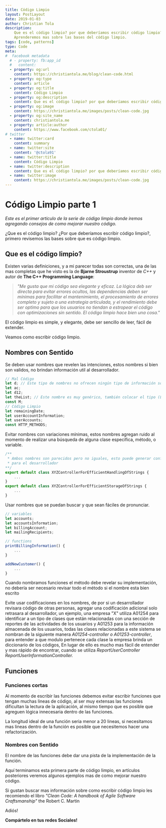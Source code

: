 ```yaml
---
title: Código Limpio
layout: PostLayout
date: 2019-01-03
author: Christian Tola
description:
    Que es el código limpio? por que deberíamos escribir código limpio?
    Aprenderemos mas sobre las bases del código limpio.
tags: [code, patterns]
type: Code
meta:
#  facebook metadata
  # - property: fb:app_id
  #   content: 
  - property: og:url
    content: https://christiantola.me/blog/clean-code.html
  - property: og:type
    content: article
  - property: og:title
    content: Código Limpio
  - property: og:description
    content: Que es el código limpio? por que deberíamos escribir código limpio? Aprenderemos mas sobre las bases del código limpio.
  - property: og:image
    content: https://christiantola.me/images/posts/clean-code.jpg
  - property: og:site_name
    content: christiantola.me
  - property: article:author
    content: https://www.facebook.com/ctola01/
# twitter
  - name: twitter:card
    content: summary
  - name: twitter:site
    content: '@ctola91'
  - name: twitter:title
    content: Código Limpio
  - name: twitter:description
    content: Que es el código limpio? por que deberíamos escribir código limpio? Aprenderemos mas sobre las bases del código limpio.
  - name: twitter:image
    content: https://christiantola.me/images/posts/clean-code.jpg
---
```


# Código Limpio parte 1

<Banner url="clean-code.jpg" alt="Clean code"/>

<Info />

*Este es el primer articulo de la serie de código limpio donde iremos agregando consejos de como mejorar nuestro código.*

¿Que es el código limpio? ¿Por que deberíamos escribir código limpio?, primero revisemos las bases sobre que es código limpio.

## Que es el código limpio?

Existen varias definiciones, y a mi parecer todas son correctas, una de las mas completas que he visto es la de **Bjarne Stroustrup** inventor de *C++* y autor de **The C++ Programming Language**:

> *"Me gusta que mi código sea elegante y eficaz. La lógica deb ser directa para evitar errores ocultos, las dependencias deben ser mínimas para facilitar el mantenimiento, el procesamiento de errores completo y sujeto a una estrategia articulada, y el rendimiento debe ser optimo para que los usuarios no tiendan a estropear el código con optimizaciones sin sentido. El código limpio hace bien una cosa."*

El código limpio es simple, y elegante, debe ser sencillo de leer, fácil de extender.
 
Veamos como escribir código limpio.

## Nombres con Sentido

Se deben usar nombres que revelen las intenciones, estos nombres si bien son validos, no brindan información util al desarrollador.

```ts
// Mal Código
let d; // Este tipo de nombres no ofrecen ningún tipo de información sobre su uso.
let ac;
let d12;
let theList; // Este nombre es muy genérico, también colocar el tipo (List) en el nombre puede llevar a confusiones.
const M;
// Código Limpio
let remainingDate;
let userAccountInformation;
let userAccounts;
const HTTP_METHODS;
```

Evitar nombres con variaciones mínimas, estos nombres agregan ruido al momento de realizar una búsqueda de alguna clase especifica, método, o variable.

```ts
/** 
 * Ambos nombres son parecidos pero no iguales, esto puede generar confusión 
 * para el desarrollador 
**/
export default class XYZControllerForEfficientHandlingOfStrings {
    ...
}
export default class XYZControllerForEfficientStorageOfStrings {
    ...
}
```

Usar nombres que se puedan buscar y que sean fáciles de pronunciar. 

```ts
// variables
let accounts;
let accountsInformation;
let billingAccount;
let mailingRecipients;

// functions
printBillingInformation() {
    ...
}

addNewCustomer() {
    ...
}
```
Cuando nombramos funciones el método debe revelar su implementación, no debería ser necesario revisar todo el método si el nombre esta bien escrito

Evite usar codificaciones en los nombres, de por si un desarrollador revisara código de otras personas, agregar una codificación adicional solo retrasara al desarrollador, un ejemplo, una empresa "X" utiliza A01254 para identificar a un tipo de clases que están relacionadas con una sección de reportes de las actividades de los usuarios y A01253 para la información almacenada de los usuarios, todas las clases relacionadas a este sistema se nombran de la siguiente manera *A01254-controller o A01253-controller*, para entender a que modulo pertenece cada clase la empresa brinda un diccionario de los códigos, En lugar de ello es mucho mas fácil de entender y mas rápido de encontrar, cuando se utiliza *ReportUserController ReportUserInformationController.*

## Funciones

### Funciones cortas

Al momento de escribir las funciones debemos evitar escribir funciones que tengan muchas lineas de código, al ser muy extensas las funciones dificultan la lectura de la aplicación, al mismo tiempo que es posible que agreguen lógica innecesaria dentro de las funciones.

La longitud ideal de una función seria menor a 20 lineas, si necesitamos mas lineas dentro de la función es posible que necesitemos hacer una refactorización.


### Nombres con Sentido

El nombre de las funciones debe dar una pista de la implementación de la función.

Aquí terminamos esta primera parte de código limpio, en artículos posteriores veremos algunos ejemplos mas de como mejorar nuestro código.

Si gustan buscar mas información sobre como escribir código limpio les recomiendo el libro *"Clean Code: A handbook of Agile Software Craftsmanship"* the Robert C. Martin

Adiós!

**Compártelo en tus redes Sociales!**
<SocialButtons />

<Disqus />